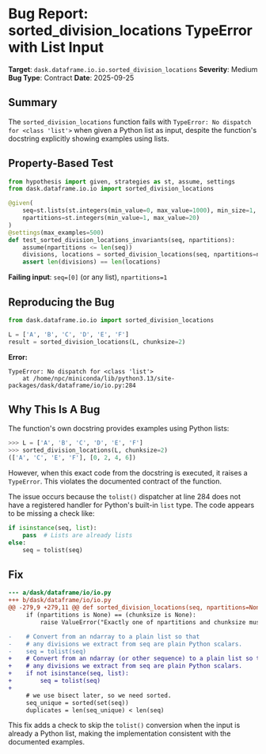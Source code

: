 # Bug Report: sorted_division_locations TypeError with List Input

**Target**: `dask.dataframe.io.io.sorted_division_locations`
**Severity**: Medium
**Bug Type**: Contract
**Date**: 2025-09-25

## Summary

The `sorted_division_locations` function fails with `TypeError: No dispatch for <class 'list'>` when given a Python list as input, despite the function's docstring explicitly showing examples using lists.

## Property-Based Test

```python
from hypothesis import given, strategies as st, assume, settings
from dask.dataframe.io.io import sorted_division_locations

@given(
    seq=st.lists(st.integers(min_value=0, max_value=1000), min_size=1, max_size=100),
    npartitions=st.integers(min_value=1, max_value=20)
)
@settings(max_examples=500)
def test_sorted_division_locations_invariants(seq, npartitions):
    assume(npartitions <= len(seq))
    divisions, locations = sorted_division_locations(seq, npartitions=npartitions)
    assert len(divisions) == len(locations)
```

**Failing input**: `seq=[0]` (or any list), `npartitions=1`

## Reproducing the Bug

```python
from dask.dataframe.io.io import sorted_division_locations

L = ['A', 'B', 'C', 'D', 'E', 'F']
result = sorted_division_locations(L, chunksize=2)
```

**Error:**
```
TypeError: No dispatch for <class 'list'>
    at /home/npc/miniconda/lib/python3.13/site-packages/dask/dataframe/io/io.py:284
```

## Why This Is A Bug

The function's own docstring provides examples using Python lists:

```python
>>> L = ['A', 'B', 'C', 'D', 'E', 'F']
>>> sorted_division_locations(L, chunksize=2)
(['A', 'C', 'E', 'F'], [0, 2, 4, 6])
```

However, when this exact code from the docstring is executed, it raises a `TypeError`. This violates the documented contract of the function.

The issue occurs because the `tolist()` dispatcher at line 284 does not have a registered handler for Python's built-in `list` type. The code appears to be missing a check like:

```python
if isinstance(seq, list):
    pass  # Lists are already lists
else:
    seq = tolist(seq)
```

## Fix

```diff
--- a/dask/dataframe/io/io.py
+++ b/dask/dataframe/io/io.py
@@ -279,9 +279,11 @@ def sorted_division_locations(seq, npartitions=None, chunksize=None):
     if (npartitions is None) == (chunksize is None):
         raise ValueError("Exactly one of npartitions and chunksize must be specified.")

-    # Convert from an ndarray to a plain list so that
-    # any divisions we extract from seq are plain Python scalars.
-    seq = tolist(seq)
+    # Convert from an ndarray (or other sequence) to a plain list so that
+    # any divisions we extract from seq are plain Python scalars.
+    if not isinstance(seq, list):
+        seq = tolist(seq)
+
     # we use bisect later, so we need sorted.
     seq_unique = sorted(set(seq))
     duplicates = len(seq_unique) < len(seq)
```

This fix adds a check to skip the `tolist()` conversion when the input is already a Python list, making the implementation consistent with the documented examples.